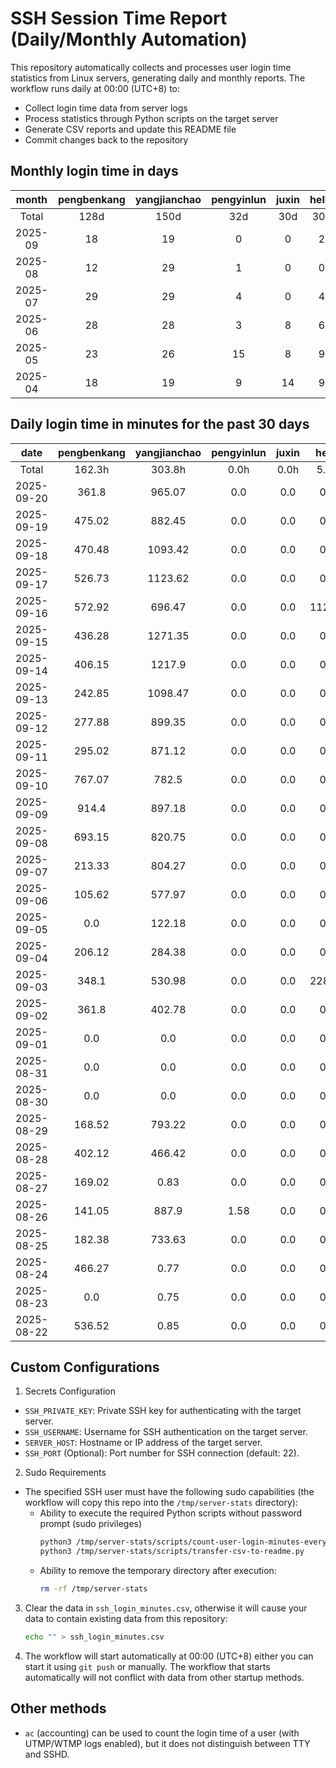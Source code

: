 # SSH Session Time Report (Daily/Monthly Automation)

This repository automatically collects and processes user login time statistics from Linux servers,
generating daily and monthly reports. The workflow runs daily at 00:00 (UTC+8) to:
- Collect login time data from server logs
- Process statistics through Python scripts on the target server
- Generate CSV reports and update this README file
- Commit changes back to the repository

<!-- 
  NOTE: If you need to modify the section titles of the following tables, 
  you must also update the corresponding Python files to maintain consistency.
  Ref: scripts/transfer-csv-to-readme.py
-->
## Monthly login time in days
|  month  | pengbenkang | yangjianchao | pengyinlun | juxin | hello | shenjunzhong | fengjing | wangjianan | chendong | hejun | yangrenyu | xuezeyu | kangyuhan | lzd | yangjingkui | tangminjin | guohui | mashaocong |
|:-------:|:-----------:|:------------:|:----------:|:-----:|:-----:|:------------:|:--------:|:----------:|:--------:|:-----:|:---------:|:-------:|:---------:|:---:|:-----------:|:----------:|:------:|:----------:|
|  Total  |     128d    |     150d     |    32d     |  30d  |  30d  |     91d      |   36d    |    13d     |   108d   |  17d  |    81d    |   80d   |    65d    | 12d |     13d     |     2d     |  11d   |     9d     |
| 2025-09 |      18     |      19      |     0      |   0   |   2   |      9       |    13    |     2      |    16    |   5   |     13    |    4    |     12    |  0  |      1      |     0      |   0    |     2      |
| 2025-08 |      12     |      29      |     1      |   0   |   0   |      23      |    0     |     5      |    25    |   0   |     6     |    14   |     15    |  0  |      1      |     0      |   0    |     2      |
| 2025-07 |      29     |      29      |     4      |   0   |   4   |      19      |    10    |     0      |    23    |   3   |     19    |    23   |     12    |  2  |      0      |     1      |   11   |     5      |
| 2025-06 |      28     |      28      |     3      |   8   |   6   |      20      |    10    |     0      |    26    |   6   |     11    |    18   |     15    |  7  |      5      |     0      |   0    |     0      |
| 2025-05 |      23     |      26      |     15     |   8   |   9   |      9       |    0     |     3      |    13    |   1   |     19    |    11   |     7     |  2  |      6      |     1      |   0    |     0      |
| 2025-04 |      18     |      19      |     9      |   14  |   9   |      11      |    3     |     3      |    5     |   2   |     13    |    10   |     4     |  1  |      0      |     0      |   0    |     0      |

## Daily login time in minutes for the past 30 days
|    date    | pengbenkang | yangjianchao | pengyinlun | juxin | hello  | shenjunzhong | fengjing | wangjianan | chendong | hejun  | yangrenyu | xuezeyu | kangyuhan | lzd | yangjingkui | tangminjin | guohui | mashaocong |
|:----------:|:-----------:|:------------:|:----------:|:-----:|:------:|:------------:|:--------:|:----------:|:--------:|:------:|:---------:|:-------:|:---------:|:---:|:-----------:|:----------:|:------:|:----------:|
|   Total    |    162.3h   |    303.8h    |    0.0h    |  0.0h |  5.7h  |    72.6h     |  123.2h  |   11.8h    |  204.3h  | 23.5h  |   164.3h  |  68.8h  |   87.2h   | 0.0h |     0.2h    |    0.0h    |  0.0h  |    7.3h    |
| 2025-09-20 |    361.8    |    965.07    |    0.0     |  0.0  |  0.0   |    124.95    |   0.0    |    0.0     |   0.0    |  0.0   |    0.0    |   0.0   |    0.0    | 0.0 |     0.0     |    0.0     |  0.0   |    0.0     |
| 2025-09-19 |    475.02   |    882.45    |    0.0     |  0.0  |  0.0   |     0.0      |  852.97  |    0.0     |  583.33  | 20.23  |   367.97  |   0.0   |    0.0    | 0.0 |     0.0     |    0.0     |  0.0   |    0.0     |
| 2025-09-18 |    470.48   |   1093.42    |    0.0     |  0.0  |  0.0   |    59.47     |  352.02  |    0.0     |  847.25  | 529.75 |   214.53  |   0.0   |    0.0    | 0.0 |     4.08    |    0.0     |  0.0   |    0.72    |
| 2025-09-17 |    526.73   |   1123.62    |    0.0     |  0.0  |  0.0   |    520.67    |  827.05  |    0.0     |  774.93  | 415.55 |   740.82  |   0.0   |    0.0    | 0.0 |     0.0     |    0.0     |  0.0   |    0.0     |
| 2025-09-16 |    572.92   |    696.47    |    0.0     |  0.0  | 112.47 |    421.32    |  474.23  |    0.0     | 1175.25  | 368.17 |   600.52  |  511.97 |    0.0    | 0.0 |     0.0     |    0.0     |  0.0   |    0.0     |
| 2025-09-15 |    436.28   |   1271.35    |    0.0     |  0.0  |  0.0   |    127.08    |   0.0    |    0.0     |  738.87  | 75.53  |   348.82  |   0.0   |    0.0    | 0.0 |     0.0     |    0.0     |  0.0   |    0.0     |
| 2025-09-14 |    406.15   |    1217.9    |    0.0     |  0.0  |  0.0   |     0.0      |   0.0    |    0.0     |   0.0    |  0.0   |    0.0    |  553.48 |   555.43  | 0.0 |     0.0     |    0.0     |  0.0   |    0.0     |
| 2025-09-13 |    242.85   |   1098.47    |    0.0     |  0.0  |  0.0   |     0.0      |   0.0    |    0.0     |   0.0    |  0.0   |    0.0    |  606.63 |   494.05  | 0.0 |     0.0     |    0.0     |  0.0   |    0.0     |
| 2025-09-12 |    277.88   |    899.35    |    0.0     |  0.0  |  0.0   |     0.0      |   0.0    |    0.0     |  504.53  |  0.0   |   473.8   |  608.92 |   460.95  | 0.0 |     0.0     |    0.0     |  0.0   |    0.0     |
| 2025-09-11 |    295.02   |    871.12    |    0.0     |  0.0  |  0.0   |     0.0      |  908.07  |    0.0     |  681.52  |  0.0   |   744.78  |   0.0   |   543.35  | 0.0 |     0.0     |    0.0     |  0.0   |    0.0     |
| 2025-09-10 |    767.07   |    782.5     |    0.0     |  0.0  |  0.0   |     0.0      |  545.17  |    0.0     |  615.52  |  0.0   |   781.9   |   0.0   |   486.62  | 0.0 |     0.0     |    0.0     |  0.0   |    0.0     |
| 2025-09-09 |    914.4    |    897.18    |    0.0     |  0.0  |  0.0   |     0.0      |  110.62  |    0.0     |  807.45  |  0.0   |   821.9   |   0.0   |   358.33  | 0.0 |     0.0     |    0.0     |  0.0   |   437.83   |
| 2025-09-08 |    693.15   |    820.75    |    0.0     |  0.0  |  0.0   |     0.0      |  704.8   |    0.0     |  420.53  |  0.0   |   632.9   |   0.0   |   464.58  | 0.0 |     0.0     |    0.0     |  0.0   |    0.0     |
| 2025-09-07 |    213.33   |    804.27    |    0.0     |  0.0  |  0.0   |    234.17    |  729.53  |    0.0     |  57.02   |  0.0   |    0.0    |   0.0   |   482.62  | 0.0 |     0.0     |    0.0     |  0.0   |    0.0     |
| 2025-09-06 |    105.62   |    577.97    |    0.0     |  0.0  |  0.0   |    112.77    |  722.6   |    0.0     |  772.8   |  0.0   |    0.0    |   0.0   |    45.0   | 0.0 |     0.0     |    0.0     |  0.0   |    0.0     |
| 2025-09-05 |     0.0     |    122.18    |    0.0     |  0.0  |  0.0   |     0.0      |  134.32  |    0.0     |   0.05   |  0.0   |    0.0    |   0.0   |    0.0    | 0.0 |     0.0     |    0.0     |  0.0   |    0.0     |
| 2025-09-04 |    206.12   |    284.38    |    0.0     |  0.0  |  0.0   |     0.0      |  527.42  |    0.0     |  149.53  |  0.0   |   342.33  |   0.0   |   152.37  | 0.0 |     0.0     |    0.0     |  0.0   |    0.0     |
| 2025-09-03 |    348.1    |    530.98    |    0.0     |  0.0  | 228.85 |     16.8     |  503.58  |   350.83   |  474.63  |  0.0   |   476.3   |   0.0   |   229.27  | 0.0 |     0.0     |    0.0     |  0.0   |    0.0     |
| 2025-09-02 |    361.8    |    402.78    |    0.0     |  0.0  |  0.0   |    11.98     |   0.0    |   235.62   |  597.4   |  0.0   |   348.13  |   0.0   |   146.88  | 0.0 |     0.0     |    0.0     |  0.0   |    0.0     |
| 2025-09-01 |     0.0     |     0.0      |    0.0     |  0.0  |  0.0   |     0.0      |   0.0    |    0.0     |   0.0    |  0.0   |    0.0    |   0.0   |    0.0    | 0.0 |     0.0     |    0.0     |  0.0   |    0.0     |
| 2025-08-31 |     0.0     |     0.0      |    0.0     |  0.0  |  0.0   |     0.0      |   0.0    |    0.0     |   0.0    |  0.0   |    0.0    |   0.0   |    0.0    | 0.0 |     0.0     |    0.0     |  0.0   |    0.0     |
| 2025-08-30 |     0.0     |     0.0      |    0.0     |  0.0  |  0.0   |     0.0      |   0.0    |    0.0     |   0.0    |  0.0   |    0.0    |   0.0   |    0.0    | 0.0 |     0.0     |    0.0     |  0.0   |    0.0     |
| 2025-08-29 |    168.52   |    793.22    |    0.0     |  0.0  |  0.0   |     0.0      |   0.0    |    0.0     |  690.72  |  0.0   |   152.35  |  437.03 |    0.0    | 0.0 |     0.0     |    0.0     |  0.0   |    0.0     |
| 2025-08-28 |    402.12   |    466.42    |    0.0     |  0.0  |  0.0   |    367.53    |   0.0    |    0.0     |  850.4   |  0.0   |   616.35  |  413.85 |   214.75  | 0.0 |     0.0     |    0.0     |  0.0   |    0.0     |
| 2025-08-27 |    169.02   |     0.83     |    0.0     |  0.0  |  0.0   |    535.35    |   0.0    |    0.0     |   22.0   |  0.0   |   831.2   |  387.77 |   179.82  | 0.0 |     0.0     |    0.0     |  0.0   |    0.0     |
| 2025-08-26 |    141.05   |    887.9     |    1.58    |  0.0  |  0.0   |    564.37    |   0.0    |    0.0     |  167.42  |  0.0   |   842.75  |  388.17 |   122.15  | 0.0 |     0.0     |    0.0     |  0.0   |    0.0     |
| 2025-08-25 |    182.38   |    733.63    |    0.0     |  0.0  |  0.0   |    522.23    |   0.0    |    0.0     |  815.93  |  0.0   |   520.28  |  221.4  |   45.93   | 0.0 |     8.5     |    0.0     |  0.0   |    0.0     |
| 2025-08-24 |    466.27   |     0.77     |    0.0     |  0.0  |  0.0   |    375.98    |   0.0    |    0.9     |   0.0    |  0.0   |    0.0    |   0.0   |   104.57  | 0.0 |     0.0     |    0.0     |  0.0   |    0.0     |
| 2025-08-23 |     0.0     |     0.75     |    0.0     |  0.0  |  0.0   |    210.78    |   0.0    |    0.0     |   0.0    |  0.0   |    0.0    |   0.0   |   37.63   | 0.0 |     0.0     |    0.0     |  0.0   |    0.0     |
| 2025-08-22 |    536.52   |     0.85     |    0.0     |  0.0  |  0.0   |    147.68    |   0.0    |   121.45   |  510.37  |  0.0   |    0.0    |   0.27  |   108.62  | 0.0 |     0.0     |    0.0     |  0.0   |    0.0     |

## Custom Configurations
1. Secrets Configuration
  - `SSH_PRIVATE_KEY`: Private SSH key for authenticating with the target server.
  - `SSH_USERNAME`: Username for SSH authentication on the target server.
  - `SERVER_HOST`: Hostname or IP address of the target server.
  - `SSH_PORT` (Optional): Port number for SSH connection (default: 22).
2. Sudo Requirements
  - The specified SSH user must have the following sudo capabilities (the workflow will copy this repo into the `/tmp/server-stats` directory):
    - Ability to execute the required Python scripts without password prompt (sudo privileges)
      ```bash
      python3 /tmp/server-stats/scripts/count-user-login-minutes-every-day.py
      python3 /tmp/server-stats/scripts/transfer-csv-to-readme.py
      ```
    - Ability to remove the temporary directory after execution:
      ```bash
      rm -rf /tmp/server-stats
      ```
3. Clear the data in `ssh_login_minutes.csv`, otherwise it will cause your data to contain existing data from this repository:
   ```bash
   echo "" > ssh_login_minutes.csv
   ```
4. The workflow will start automatically at 00:00 (UTC+8) either you can start it using `git push` or manually.
   The workflow that starts automatically will not conflict with data from other startup methods.

## Other methods
- `ac` (accounting) can be used to count the login time of a user (with UTMP/WTMP logs enabled), but it does not distinguish between TTY and SSHD.
